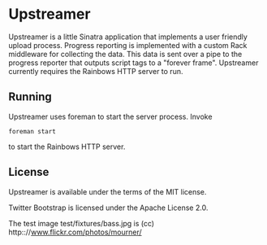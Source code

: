 # Upstreamer

Upstreamer is a little Sinatra application that implements a user
friendly upload process. Progress reporting is implemented with a
custom Rack middleware for collecting the data. This data is sent over
a pipe to the progress reporter that outputs script tags to a "forever
frame". Upstreamer currently requires the Rainbows HTTP server to run.  

## Running

Upstreamer uses foreman to start the server process. Invoke

`foreman start`

to start the Rainbows HTTP server.

## License

Upstreamer is available under the terms of the MIT license.

Twitter Bootstrap is licensed under the Apache License 2.0.

The test image test/fixtures/bass.jpg is (cc) http:://www.flickr.com/photos/mourner/
